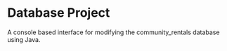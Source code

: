 # Database Project
A console based interface for modifying the community_rentals database using Java.
